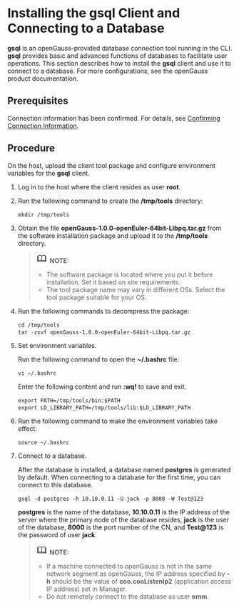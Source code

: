 # Installing the gsql Client and Connecting to a Database<a name="EN-US_TOPIC_0241704257"></a>

**gsql**  is an openGauss-provided database connection tool running in the CLI.  **gsql**  provides basic and advanced functions of databases to facilitate user operations. This section describes how to install the  **gsql**  client and use it to connect to a database. For more configurations, see the openGauss product documentation.

## Prerequisites<a name="en-us_topic_0241234230_en-us_topic_0085434651_en-us_topic_0059781996_en-us_topic_0062050379_section2863008216400"></a>

Connection information has been confirmed. For details, see  [Confirming Connection Information](en-us_topic_0242370176.md).

## Procedure<a name="en-us_topic_0241234233_section428894161117"></a>

On the host, upload the client tool package and configure environment variables for the  **gsql**  client.

1.  Log in to the host where the client resides as user  **root**.
2.  Run the following command to create the  **/tmp/tools**  directory:

    ```
    mkdir /tmp/tools
    ```

3.  Obtain the file  **openGauss-1.0.0-openEuler-64bit-Libpq.tar.gz**  from the  software installation package  and upload it to the  **/tmp/tools**  directory.

    >![](public_sys-resources/icon-note.gif) **NOTE:**   
    >-   The software package is located where you put it before installation. Set it based on site requirements.  
    >-   The tool package name may vary in different OSs. Select the tool package suitable for your OS.  

4.  Run the following commands to decompress the package:

    ```
    cd /tmp/tools
    tar -zxvf openGauss-1.0.0-openEuler-64bit-Libpq.tar.gz
    ```

5.  Set environment variables.

    Run the following command to open the  **\~/.bashrc**  file:

    ```
    vi ~/.bashrc
    ```

    Enter the following content and run  **:wq!**  to save and exit.

    ```
    export PATH=/tmp/tools/bin:$PATH
    export LD_LIBRARY_PATH=/tmp/tools/lib:$LD_LIBRARY_PATH
    ```

6.  Run the following command to make the environment variables take effect:

    ```
    source ~/.bashrc
    ```

7.  Connect to a database.

    After the database is installed, a database named  **postgres**  is generated by default. When connecting to a database for the first time, you can connect to this database.

    ```
    gsql -d postgres -h 10.10.0.11 -U jack -p 8000 -W Test@123
    ```

    **postgres**  is the name of the database,  **10.10.0.11**  is the IP address of the server where the primary node of the database resides,  **jack**  is the user of the database,  **8000**  is the port number of the CN, and  **Test@123**  is the password of user  **jack**.

    >![](public_sys-resources/icon-note.gif) **NOTE:**   
    >-   If a machine connected to openGauss is not in the same network segment as openGauss, the IP address specified by  **-h**  should be the value of  **coo.cooListenIp2**  \(application access IP address\) set in Manager.  
    >-   Do not remotely connect to the database as user  **omm**.  


